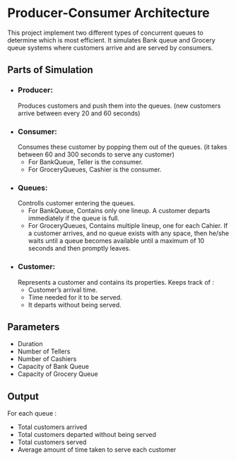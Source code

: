 # Producer-Consumer Architecture

This project implement two different types of concurrent queues to determine which is most efficient. It simulates Bank queue and Grocery queue systems where customers arrive and are served by consumers.

## Parts of Simulation
- ### Producer:
  Produces customers and push them into the queues. (new customers arrive between every 20 and 60 seconds)
- ### Consumer:
  Consumes these customer by popping them out of the queues. (it takes between 60 and 300 seconds to serve any customer)
  - For BankQueue, Teller is the consumer.
  - For GroceryQueues, Cashier is the consumer.
- ### Queues:
  Controlls customer entering the queues.
  - For BankQueue, Contains only one lineup. A customer departs immediately if the queue is full.
  - For GroceryQueues, Contains multiple lineup, one for each Cahier. If a customer arrives, and no queue exists with any space, then he/she waits until a queue becomes available until a maximum of 10 seconds and then promptly leaves.
- ### Customer:
  Represents a customer and contains its properties. Keeps track of :
  - Customer’s arrival time.
  - Time needed for it to be served.
  - It departs without being served.

## Parameters
- Duration
- Number of Tellers
- Number of Cashiers
- Capacity of Bank Queue
- Capacity of Grocery Queue

## Output
For each queue :
- Total customers arrived
- Total customers departed without being served
- Total customers served
- Average amount of time taken to serve each customer
